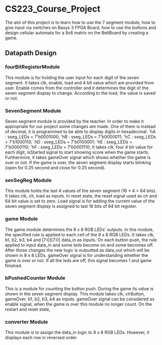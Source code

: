# CS223_Course_Project
The aim of this project is to learn how to use the 7 segment module,    how to give input via switches on Basys 3 FPGA Board, how to use the buttons and design cellular automata for a 8x8 matrix on the BetiBoard by creating a game. 

<h2>Datapath Design</h2>

<h3>fourBitRegisterModule</h3>

This module is for holding the user input for each digit of the seven segment. It takes clk, enable, load and 4 bit value which are
provided from user. Enable comes from the controller and it determines the digit of the seven segment display to change. According
to the load, the value is saved or not. 

<h3>SevenSegment Module</h3>
Seven segment module is provided by the teacher. In order to make it appropriate for our project some changes are made. One of them
is instead of decimal, it is programmed to be able to display digits in hexadecimal. 
            'hA : sseg_LEDs = 7'b0001000; 
            'hB : sseg_LEDs = 7'b0000011; 
            'hC : sseg_LEDs = 7'b1000110; 
            'hD : sseg_LEDs = 7'b0100001; 
            'hE : sseg_LEDs = 7'b0000110; 
            'hF : sseg_LEDs = 7'b0001110; 
It takes clk, four 4 bit value for each digit, isStarted signal to start showing score when the game starts. Furthermore, it takes
gameOver signal which shows whether the game is over or not. If the game is over, the seven segment display starts blinking (open
for 0.25 second and close for 0.25 second). 

<h3>sevSegReg Module</h3>
This module holds the last  4 values of the seven segment (16 * 4 = 64 bits). It takes clk, clr, load as inputs. In reset state,
the reset signal used as clr and 64 bit value is set to zero. Load signal is for adding the current value of the seven segment
display is assigned to last 16 bits of 64 bit register. 

<h3>game Module</h3>
The game module determines the 8 x 8 RGB LEDs’ outputs. In this module, the specified rule is applied to each cell of the
8 x 8 RGB LEDs. It takes clk, b1, b2, b3, b4 and [7:0][7:0] data_in as inputs. On each button push, the rule applied to input
data_in and some leds become on and some becomes off. After those changes the new logic is outputted as data_out which will be
shown in 8 x 8 LEDs. gameOver signal is for understanding whether the game is over or not. If all the leds are off, this
signal becomes 1 and game finished. 

<h3>bPushedCounter Module</h3>
This is a module for counting the button push. During the game its value is shown in the seven segment display. This module
takes clk, clrButton, gameOver, b1, b2, b3, b4 as inputs. gameOver signal can be considered as enable signal, when the game is
over this module no longer count. On the restart and reset state,  

<h3>converter Module</h3>
This module is to assign the data_in logic to 8 x 8 RGB LEDs. However, it displays each row in reversed order.
